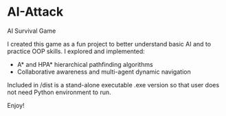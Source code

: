 # AI-Attack
AI Survival Game

I created this game as a fun project to better understand basic AI and to practice OOP skills.
I explored and implemented:
* A* and HPA* hierarchical pathfinding algorithms
* Collaborative awareness and multi-agent dynamic navigation

Included in /dist is a stand-alone executable .exe version so that user does not need Python environment to run.

Enjoy!
